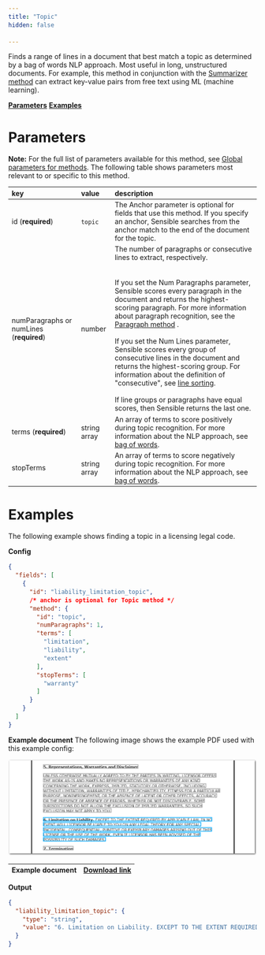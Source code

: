 ```yaml
---
title: "Topic"
hidden: false

---
```


Finds a range of lines in a document that best match a topic as determined by a bag of words NLP approach. Most useful in long, unstructured documents. For example, this method in conjunction with the [Summarizer method](doc:summarizer) can extract key-value pairs from free text using ML (machine learning).

[**Parameters**](doc:topic#parameters)
[**Examples**](doc:topic#examples)

Parameters
=====

**Note:** For the full list of parameters available for this method, see [Global parameters for methods](doc:method#global-parameters-for-methods). The following table shows parameters most relevant to or specific to this method.

| key                                       | value        | description                                                  |
| :---------------------------------------- | :----------- | :----------------------------------------------------------- |
| id (**required**)                         | `topic`      | The Anchor parameter is optional for fields that use this method. If you specify an anchor, Sensible searches from the anchor match to the end of the document for the topic. |
| numParagraphs  or numLines (**required**) | number       | The number of  paragraphs or consecutive lines to extract, respectively. <br/><br/><br/> If you set the Num Paragraphs parameter, Sensible scores every paragraph in the document and returns the highest-scoring paragraph.  For more information about paragraph recognition, see the [Paragraph method](doc:paragraph) .<br/><br/>If you set the Num Lines parameter, Sensible scores every group of consecutive lines in the document and returns the highest-scoring group. For information about the definition of "consecutive", see [line sorting](doc:lines#line-sorting).<br/><br/>If line groups or paragraphs have equal scores, then Sensible returns the last one.<br/> |
| terms (**required**)                      | string array | An array of terms to score positively during topic recognition. For more information about the NLP approach, see [bag of words](doc:bag-of-words). |
| stopTerms                                 | string array | An array of terms to score negatively during topic recognition. For more information about the NLP approach, see [bag of words](doc:bag-of-words). |

Examples
====



The following example shows finding a  topic in a licensing legal code.

**Config**

```json
{
  "fields": [
    {
      "id": "liability_limitation_topic",
      /* anchor is optional for Topic method */
      "method": {
        "id": "topic",
        "numParagraphs": 1,
        "terms": [
          "limitation",
          "liability",
          "extent"
        ],
        "stopTerms": [
          "warranty"
        ]
      }
    }
  ]
}
```

**Example document**
The following image shows the example PDF used with this example config:

![Click to enlarge](https://raw.githubusercontent.com/sensible-hq/sensible-docs/main/readme-sync/assets/v0/images/final/topic.png)

| Example document | [Download link](https://creativecommons.org/licenses/by-nc-sa/2.5/legalcode) |
| ----------- | ------------------------------------------------------------ |


**Output**

```json
{
  "liability_limitation_topic": {
    "type": "string",
    "value": "6. Limitation on Liability. EXCEPT TO THE EXTENT REQUIRED BY APPLICABLE LAW, IN NO EVENT WILL LICENSOR BE LIABLE TO YOU ON ANY LEGAL THEORY FOR ANY SPECIAL, INCIDENTAL, CONSEQUENTIAL, PUNITIVE OR EXEMPLARY DAMAGES ARISING OUT OF THIS LICENSE OR THE USE OF THE WORK, EVEN IF LICENSOR HAS BEEN ADVISED OF THE POSSIBILITY OF SUCH DAMAGES."
  }
}
```
